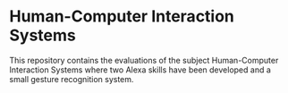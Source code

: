 # Human-Computer Interaction Systems
 
This repository contains the evaluations of the subject Human-Computer Interaction Systems where two Alexa skills have been developed and a small gesture recognition system.

